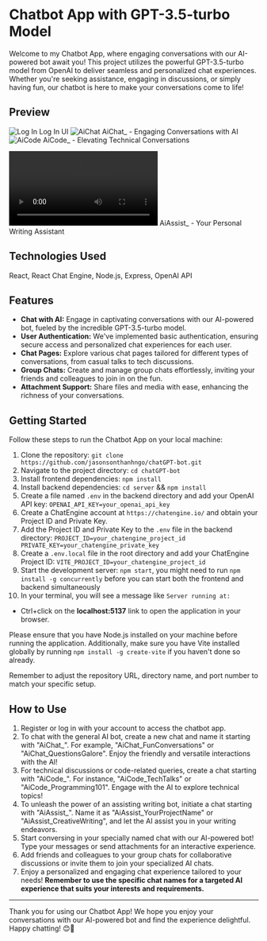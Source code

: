 # Chatbot App with GPT-3.5-turbo Model

Welcome to my Chatbot App, where engaging conversations with our AI-powered bot await you! This project utilizes the powerful GPT-3.5-turbo model from OpenAI to deliver seamless and personalized chat experiences. Whether you're seeking assistance, engaging in discussions, or simply having fun, our chatbot is here to make your conversations come to life!

## Preview
![Log In](https://github.com/jasonsonthanhngo/chatGPT-bot/assets/131301318/a7504df5-3a9e-4557-a664-626b4fcdf67b)
Log In UI
![AiChat](https://github.com/jasonsonthanhngo/chatGPT-bot/assets/131301318/259956ce-0ae2-4536-938d-7f1846c009c3)
AiChat_ - Engaging Conversations with AI
![AiCode](https://github.com/jasonsonthanhngo/chatGPT-bot/assets/131301318/004b30c3-bfd9-4596-a723-7c45ab73d075)
AiCode_ - Elevating Technical Conversations

![Screenshot](Preview/AiAssist.mp4)
AiAssist_ - Your Personal Writing Assistant


## Technologies Used

React, React Chat Engine, Node.js, Express, OpenAI API
  
## Features

- **Chat with AI:** Engage in captivating conversations with our AI-powered bot, fueled by the incredible GPT-3.5-turbo model.
- **User Authentication:** We've implemented basic authentication, ensuring secure access and personalized chat experiences for each user.
- **Chat Pages:** Explore various chat pages tailored for different types of conversations, from casual talks to tech discussions.
- **Group Chats:** Create and manage group chats effortlessly, inviting your friends and colleagues to join in on the fun.
- **Attachment Support:** Share files and media with ease, enhancing the richness of your conversations.

## Getting Started

Follow these steps to run the Chatbot App on your local machine:

1. Clone the repository: `git clone https://github.com/jasonsonthanhngo/chatGPT-bot.git`
2. Navigate to the project directory: `cd chatGPT-bot`
3. Install frontend dependencies: `npm install`
4. Install backend dependencies: `cd server` && `npm install`
5. Create a file named `.env` in the backend directory and add your OpenAI API key: `OPENAI_API_KEY=your_openai_api_key`
6. Create a ChatEngine account at `https://chatengine.io/` and obtain your Project ID and Private Key.
7. Add the Project ID and Private Key to the `.env` file in the backend directory:
   `PROJECT_ID=your_chatengine_project_id
   PRIVATE_KEY=your_chatengine_private_key`
8. Create a `.env.local` file in the root directory and add your ChatEngine Project ID: `VITE_PROJECT_ID=your_chatengine_project_id`
9. Start the development server: `npm start`, you might need to run `npm install -g concurrently` before you can start both the frontend and backend simultaneously
10. In your terminal, you will see a message like `Server running at:`
   - Ctrl+click on the **localhost:5137** link to open the application in your browser.

Please ensure that you have Node.js installed on your machine before running the application. Additionally, make sure you have Vite installed globally by running `npm install -g create-vite` if you haven't done so already.

Remember to adjust the repository URL, directory name, and port number to match your specific setup.

## How to Use

1. Register or log in with your account to access the chatbot app.
2. To chat with the general AI bot, create a new chat and name it starting with "AiChat_". For example, "AiChat_FunConversations" or "AiChat_QuestionsGalore". Enjoy the friendly and versatile interactions with the AI!
3. For technical discussions or code-related queries, create a chat starting with "AiCode_". For instance, "AiCode_TechTalks" or "AiCode_Programming101". Engage with the AI to explore technical topics!
4. To unleash the power of an assisting writing bot, initiate a chat starting with "AiAssist_". Name it as "AiAssist_YourProjectName" or "AiAssist_CreativeWriting", and let the AI assist you in your writing endeavors.
5. Start conversing in your specially named chat with our AI-powered bot! Type your messages or send attachments for an interactive experience.
6. Add friends and colleagues to your group chats for collaborative discussions or invite them to join your specialized AI chats.
7. Enjoy a personalized and engaging chat experience tailored to your needs!
**Remember to use the specific chat names for a targeted AI experience that suits your interests and requirements.**

---

Thank you for using our Chatbot App! We hope you enjoy your conversations with our AI-powered bot and find the experience delightful. Happy chatting! 😊🤖
